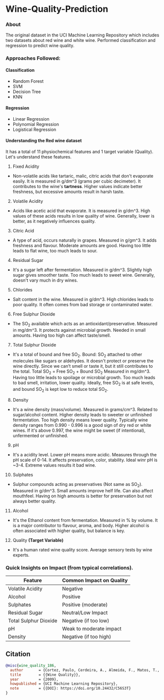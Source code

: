 # Wine-Quality-Prediction

### About
The original dataset in the UCI Machine Learning Repository which includes two datasets about red wine and white wine. Performed classification and regression to predict wine quality. 

### Approaches Followed:
#### Classification
- Random Forest
- SVM
- Decision Tree
- KNN
  
#### Regression
- Linear Regression
- Polynomial Regression
- Logistical Regression

#### Understanding the Red wine dataset
It has a total of 11 physiochemical features and 1 target variable (Quality).
Let's understand these features.
1. Fixed Acidity
- Non-volatile acids like tartaric, malic, citric acids that don't evaporate easily. It is measured in g/dm^3 (grams per cubic decimeter). It contributes to the wine's **tartness**. Higher values indicate better freshness, but excessive amounts result in harsh taste.
2. Volatile Acidity
- Acids like acetic acid that evaporate. It is measured in g/dm^3. High values of these acids results in low quality of wine. Generally, lower is better, as it negatively influences quality.
3. Citric Acid
- A type of acid, occurs naturally in grapes. Measured in g/gm^3. It adds freshness and flavour. Moderate amounts are good. Having too little leads to flat wine, too much leads to sour.
4. Residual Sugar
- It's a sugar left after fermentation. Measured in g/dm^3. Slightly high sugar gives smoother taste. Too much leads to sweet wine. Generally, doesn't vary much in dry wines.
5. Chlorides
- Salt content in the wine. Measured in g/dm^3. High chlorides leads to poor quality. It often comes from bad storage or contaminated water.
6. Free Sulphur Dioxide
- The SO<sub>2</sub> available which acts as an antioxidant/preservative. Measured in mg/dm^3. It protects against microbial growth. Needed in small amounts. Having too high can affect taste/smell.
7. Total Sulphur Dioxide
- It's a total of bound and free SO<sub>2</sub>.
  Bound: SO<sub>2</sub> attached to other molecules like sugars or aldehydes. It doesn't protect or preserve the wine directly. Since we can’t smell or taste it, but it still                 contributes to the total.
  Total SO<sub>2</sub> = Free SO<sub>2</sub> + Bound SO<sub>2</sub>
  Measured in mg/dm^3. Having too little leads to spoilage or microbial growth. Too much leads to bad smell, irritation, lower quality. Ideally, free SO<sub>2</sub> is at safe levels, and bound SO<sub>2</sub> is kept low to reduce total SO<sub>2</sub>.
8. Density
- It's a wine density (mass/volume). Measured in grams/cm^3. Related to sugar/alcohol content. Higher density leads to sweeter or unfinished fermentation. Too high density means lower quality. Typically wine density ranges from 0.990 - 0.996 is a good sign of dry red or white wines. If it's above 0.997, the wine might be sweet (if intentional), unfermented or unfinished.
9. pH
- It's a acidity level. Lower pH means more acidic. Measures through the pH scale of 0-14. It affects preservation, color, stability. Ideal winr pH is ~3-4. Extreme values results it bad wine.
10. Sulphates
- Sulphur compounds acting as preservatives (Not same as SO<sub>2</sub>). Measured in g/dm^3. Small amounts improve helf life. Can also affect mouthfeel. Having on high amounts is better for preservation but not always better quality.
11. Alcohol
- It's the Ethanol content from fermentation. Measured in % by volume. It is a major contributor to flavour, aroma, and body. Higher alcohol is often associated with higher quality, but balance is key.
12. Quality **(Target Variable)**
- It's a human rated wine quality score. Average sensory tests by wine experts.

### Quick Insights on Impact (from typical correlations).
| Feature | Common Impact on Quality |
| --- | ---|
| Volatile Acidity | Negative |
| Alcohol | Positive |
| Sulphates | Positive (moderate) |
| Residual Sugar | Neutral/Low Impact |
| Total Sulphur Dioxide | Negative (if too low) |
| pH | Weak to moderate impact |
| Density | Negative (if too high) |


## Citation 
```bibtex
@misc{wine_quality_186,
  author       = {Cortez, Paulo, Cerdeira, A., Almeida, F., Matos, T., and Reis, J.},
  title        = {{Wine Quality}},
  year         = {2009},
  howpublished = {UCI Machine Learning Repository},
  note         = {{DOI}: https://doi.org/10.24432/C56S3T}
}
